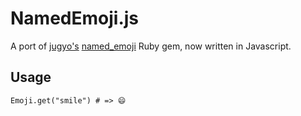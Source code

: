 # NamedEmoji.js

A port of [jugyo's](https://github.com/jugyo) [named_emoji](https://github.com/jugyo/named_emoji) Ruby gem, now written in Javascript.

## Usage

    Emoji.get("smile") # => 😄


